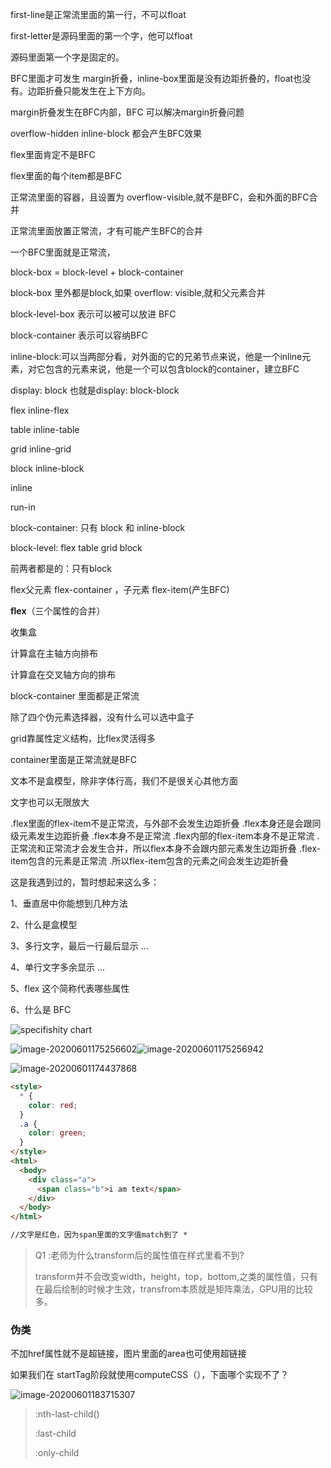 first-line是正常流里面的第一行，不可以float

first-letter是源码里面的第一个字，他可以float

源码里面第一个字是固定的。



BFC里面才可发生 margin折叠，inline-box里面是没有边距折叠的，float也没有。边距折叠只能发生在上下方向。

margin折叠发生在BFC内部，BFC 可以解决margin折叠问题

overflow-hidden inline-block 都会产生BFC效果

flex里面肯定不是BFC

flex里面的每个item都是BFC

正常流里面的容器，且设置为 overflow-visible,就不是BFC，会和外面的BFC合并

正常流里面放置正常流，才有可能产生BFC的合并

一个BFC里面就是正常流，





block-box = block-level + block-container

block-box 里外都是block,如果 overflow: visible,就和父元素合并

block-level-box 表示可以被可以放进 BFC

block-container  表示可以容纳BFC





inline-block:可以当两部分看，对外面的它的兄弟节点来说，他是一个inline元素，对它包含的元素来说，他是一个可以包含block的container，建立BFC

display: block 也就是display: block-block



flex inline-flex

table inline-table

grid inline-grid

block inline-block

inline

run-in



block-container:  只有 block 和 inline-block

block-level:  flex table grid block

前两者都是的：只有block

flex父元素 flex-container ，子元素 flex-item(产生BFC)



**flex**（三个属性的合并）

收集盒

计算盒在主轴方向排布

计算盒在交叉轴方向的排布



block-container 里面都是正常流

除了四个伪元素选择器，没有什么可以选中盒子

grid靠属性定义结构，比flex灵活得多

container里面是正常流就是BFC



文本不是盒模型，除非字体行高，我们不是很关心其他方面

文字也可以无限放大



.flex里面的flex-item不是正常流，与外部不会发生边距折叠
.flex本身还是会跟同级元素发生边距折叠
.flex本身不是正常流
.flex内部的flex-item本身不是正常流
.正常流和正常流才会发生合并，所以flex本身不会跟内部元素发生边距折叠
.flex-item包含的元素是正常流
.所以flex-item包含的元素之间会发生边距折叠



这是我遇到过的，暂时想起来这么多：

 1、垂直居中你能想到几种方法 

2、什么是盒模型 

3、多行文字，最后一行最后显示 ... 

4、单行文字多余显示 ... 

5、flex 这个简称代表哪些属性 

6、什么是 BFC





![specifishity chart](https://specifishity.com/specifishity.png)

![image-20200601175256602](C:\Users\dell\AppData\Roaming\Typora\typora-user-images\image-20200601175256602.png)![image-20200601175256942](C:\Users\dell\AppData\Roaming\Typora\typora-user-images\image-20200601175256942.png)

![image-20200601174437868](C:\Users\dell\AppData\Roaming\Typora\typora-user-images\image-20200601174437868.png)

 

```html
<style>
  * {
    color: red;
  }
  .a {
    color: green;
  }
</style>
<html>
  <body>
    <div class="a">
      <span class="b">i am text</span>
    </div>
  </body>
</html>

//文字是红色，因为span里面的文字值match到了 *
```





> Q1 :老师为什么transform后的属性值在样式里看不到?
>
>    transform并不会改变width，height，top，bottom,之类的属性值，只有在最后绘制的时候才生效，transfrom本质就是矩阵乘法，GPU用的比较多。



### 伪类

<a> 不加href属性就不是超链接，图片里面的area也可使用超链接

如果我们在 startTag阶段就使用computeCSS（），下面哪个实现不了？

![image-20200601183715307](C:\Users\dell\AppData\Roaming\Typora\typora-user-images\image-20200601183715307.png)

>  :nth-last-child()  
>
>  :last-child
>
> :only-child